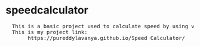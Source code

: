 # speedcalculator
<pre>
  This is a basic project used to calculate speed by using values of time and distance received using html form.
  This is my project link:
       https://pureddylavanya.github.io/Speed_Calculator/
</pre>
